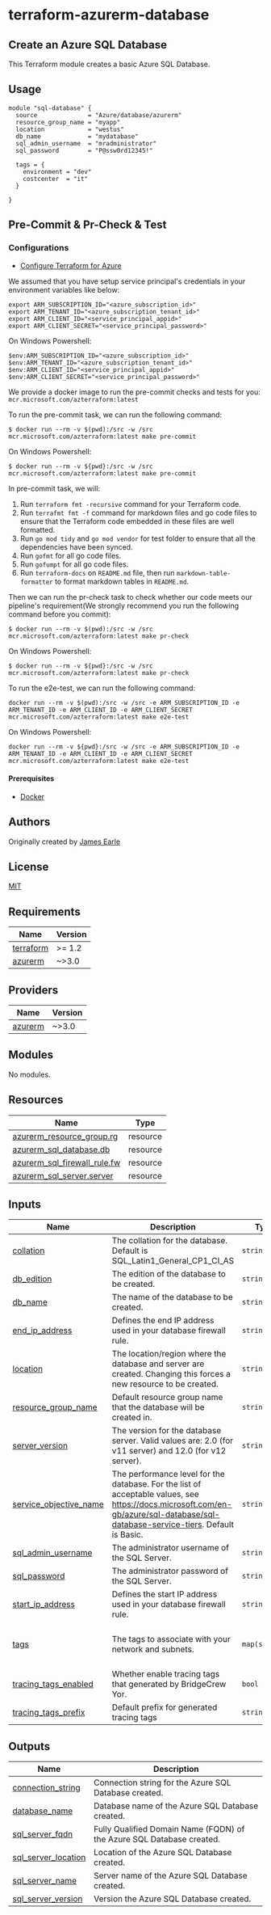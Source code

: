 # terraform-azurerm-database

## Create an Azure SQL Database

This Terraform module creates a basic Azure SQL Database.

## Usage

```hcl
module "sql-database" {
  source              = "Azure/database/azurerm"
  resource_group_name = "myapp"
  location            = "westus"
  db_name             = "mydatabase"
  sql_admin_username  = "mradministrator"
  sql_password        = "P@ssw0rd12345!"

  tags = {
    environment = "dev"
    costcenter  = "it"
  }

}
```

## Pre-Commit & Pr-Check & Test

### Configurations

- [Configure Terraform for Azure](https://docs.microsoft.com/en-us/azure/virtual-machines/linux/terraform-install-configure)

We assumed that you have setup service principal's credentials in your environment variables like below:

```shell
export ARM_SUBSCRIPTION_ID="<azure_subscription_id>"
export ARM_TENANT_ID="<azure_subscription_tenant_id>"
export ARM_CLIENT_ID="<service_principal_appid>"
export ARM_CLIENT_SECRET="<service_principal_password>"
```

On Windows Powershell:

```shell
$env:ARM_SUBSCRIPTION_ID="<azure_subscription_id>"
$env:ARM_TENANT_ID="<azure_subscription_tenant_id>"
$env:ARM_CLIENT_ID="<service_principal_appid>"
$env:ARM_CLIENT_SECRET="<service_principal_password>"
```

We provide a docker image to run the pre-commit checks and tests for you: `mcr.microsoft.com/azterraform:latest`

To run the pre-commit task, we can run the following command:

```shell
$ docker run --rm -v $(pwd):/src -w /src mcr.microsoft.com/azterraform:latest make pre-commit
```

On Windows Powershell:

```shell
$ docker run --rm -v ${pwd}:/src -w /src mcr.microsoft.com/azterraform:latest make pre-commit
```

In pre-commit task, we will:

1. Run `terraform fmt -recursive` command for your Terraform code.
2. Run `terrafmt fmt -f` command for markdown files and go code files to ensure that the Terraform code embedded in these files are well formatted.
3. Run `go mod tidy` and `go mod vendor` for test folder to ensure that all the dependencies have been synced.
4. Run `gofmt` for all go code files.
5. Run `gofumpt` for all go code files.
6. Run `terraform-docs` on `README.md` file, then run `markdown-table-formatter` to format markdown tables in `README.md`.

Then we can run the pr-check task to check whether our code meets our pipeline's requirement(We strongly recommend you run the following command before you commit):

```shell
$ docker run --rm -v $(pwd):/src -w /src mcr.microsoft.com/azterraform:latest make pr-check
```

On Windows Powershell:

```shell
$ docker run --rm -v ${pwd}:/src -w /src mcr.microsoft.com/azterraform:latest make pr-check
```

To run the e2e-test, we can run the following command:

```text
docker run --rm -v $(pwd):/src -w /src -e ARM_SUBSCRIPTION_ID -e ARM_TENANT_ID -e ARM_CLIENT_ID -e ARM_CLIENT_SECRET mcr.microsoft.com/azterraform:latest make e2e-test
```

On Windows Powershell:

```text
docker run --rm -v ${pwd}:/src -w /src -e ARM_SUBSCRIPTION_ID -e ARM_TENANT_ID -e ARM_CLIENT_ID -e ARM_CLIENT_SECRET mcr.microsoft.com/azterraform:latest make e2e-test
```

#### Prerequisites

- [Docker](https://www.docker.com/community-edition#/download)

## Authors

Originally created by [James Earle](http://github.com/JamesEarle)

## License

[MIT](LICENSE)

<!-- BEGIN_TF_DOCS -->
## Requirements

| Name                                                                      | Version |
|---------------------------------------------------------------------------|---------|
| <a name="requirement_terraform"></a> [terraform](#requirement\_terraform) | >= 1.2  |
| <a name="requirement_azurerm"></a> [azurerm](#requirement\_azurerm)       | ~>3.0   |

## Providers

| Name                                                          | Version |
|---------------------------------------------------------------|---------|
| <a name="provider_azurerm"></a> [azurerm](#provider\_azurerm) | ~>3.0   |

## Modules

No modules.

## Resources

| Name                                                                                                                              | Type     |
|-----------------------------------------------------------------------------------------------------------------------------------|----------|
| [azurerm_resource_group.rg](https://registry.terraform.io/providers/hashicorp/azurerm/latest/docs/resources/resource_group)       | resource |
| [azurerm_sql_database.db](https://registry.terraform.io/providers/hashicorp/azurerm/latest/docs/resources/sql_database)           | resource |
| [azurerm_sql_firewall_rule.fw](https://registry.terraform.io/providers/hashicorp/azurerm/latest/docs/resources/sql_firewall_rule) | resource |
| [azurerm_sql_server.server](https://registry.terraform.io/providers/hashicorp/azurerm/latest/docs/resources/sql_server)           | resource |

## Inputs

| Name                                                                                                     | Description                                                                                                                                                                      | Type          | Default                                            | Required |
|----------------------------------------------------------------------------------------------------------|----------------------------------------------------------------------------------------------------------------------------------------------------------------------------------|---------------|----------------------------------------------------|:--------:|
| <a name="input_collation"></a> [collation](#input\_collation)                                            | The collation for the database. Default is SQL\_Latin1\_General\_CP1\_CI\_AS                                                                                                     | `string`      | `"SQL_Latin1_General_CP1_CI_AS"`                   |    no    |
| <a name="input_db_edition"></a> [db\_edition](#input\_db\_edition)                                       | The edition of the database to be created.                                                                                                                                       | `string`      | `"Basic"`                                          |    no    |
| <a name="input_db_name"></a> [db\_name](#input\_db\_name)                                                | The name of the database to be created.                                                                                                                                          | `string`      | n/a                                                |   yes    |
| <a name="input_end_ip_address"></a> [end\_ip\_address](#input\_end\_ip\_address)                         | Defines the end IP address used in your database firewall rule.                                                                                                                  | `string`      | `"0.0.0.0"`                                        |    no    |
| <a name="input_location"></a> [location](#input\_location)                                               | The location/region where the database and server are created. Changing this forces a new resource to be created.                                                                | `string`      | n/a                                                |   yes    |
| <a name="input_resource_group_name"></a> [resource\_group\_name](#input\_resource\_group\_name)          | Default resource group name that the database will be created in.                                                                                                                | `string`      | `"myapp-rg"`                                       |    no    |
| <a name="input_server_version"></a> [server\_version](#input\_server\_version)                           | The version for the database server. Valid values are: 2.0 (for v11 server) and 12.0 (for v12 server).                                                                           | `string`      | `"12.0"`                                           |    no    |
| <a name="input_service_objective_name"></a> [service\_objective\_name](#input\_service\_objective\_name) | The performance level for the database. For the list of acceptable values, see https://docs.microsoft.com/en-gb/azure/sql-database/sql-database-service-tiers. Default is Basic. | `string`      | `"Basic"`                                          |    no    |
| <a name="input_sql_admin_username"></a> [sql\_admin\_username](#input\_sql\_admin\_username)             | The administrator username of the SQL Server.                                                                                                                                    | `string`      | n/a                                                |   yes    |
| <a name="input_sql_password"></a> [sql\_password](#input\_sql\_password)                                 | The administrator password of the SQL Server.                                                                                                                                    | `string`      | n/a                                                |   yes    |
| <a name="input_start_ip_address"></a> [start\_ip\_address](#input\_start\_ip\_address)                   | Defines the start IP address used in your database firewall rule.                                                                                                                | `string`      | `"0.0.0.0"`                                        |    no    |
| <a name="input_tags"></a> [tags](#input\_tags)                                                           | The tags to associate with your network and subnets.                                                                                                                             | `map(string)` | <pre>{<br>  "tag1": "",<br>  "tag2": ""<br>}</pre> |    no    |
| <a name="input_tracing_tags_enabled"></a> [tracing\_tags\_enabled](#input\_tracing\_tags\_enabled)       | Whether enable tracing tags that generated by BridgeCrew Yor.                                                                                                                    | `bool`        | `false`                                            |    no    |
| <a name="input_tracing_tags_prefix"></a> [tracing\_tags\_prefix](#input\_tracing\_tags\_prefix)          | Default prefix for generated tracing tags                                                                                                                                        | `string`      | `"avm_"`                                           |    no    |

## Outputs

| Name                                                                                              | Description                                                           |
|---------------------------------------------------------------------------------------------------|-----------------------------------------------------------------------|
| <a name="output_connection_string"></a> [connection\_string](#output\_connection\_string)         | Connection string for the Azure SQL Database created.                 |
| <a name="output_database_name"></a> [database\_name](#output\_database\_name)                     | Database name of the Azure SQL Database created.                      |
| <a name="output_sql_server_fqdn"></a> [sql\_server\_fqdn](#output\_sql\_server\_fqdn)             | Fully Qualified Domain Name (FQDN) of the Azure SQL Database created. |
| <a name="output_sql_server_location"></a> [sql\_server\_location](#output\_sql\_server\_location) | Location of the Azure SQL Database created.                           |
| <a name="output_sql_server_name"></a> [sql\_server\_name](#output\_sql\_server\_name)             | Server name of the Azure SQL Database created.                        |
| <a name="output_sql_server_version"></a> [sql\_server\_version](#output\_sql\_server\_version)    | Version the Azure SQL Database created.                               |
<!-- END_TF_DOCS -->
